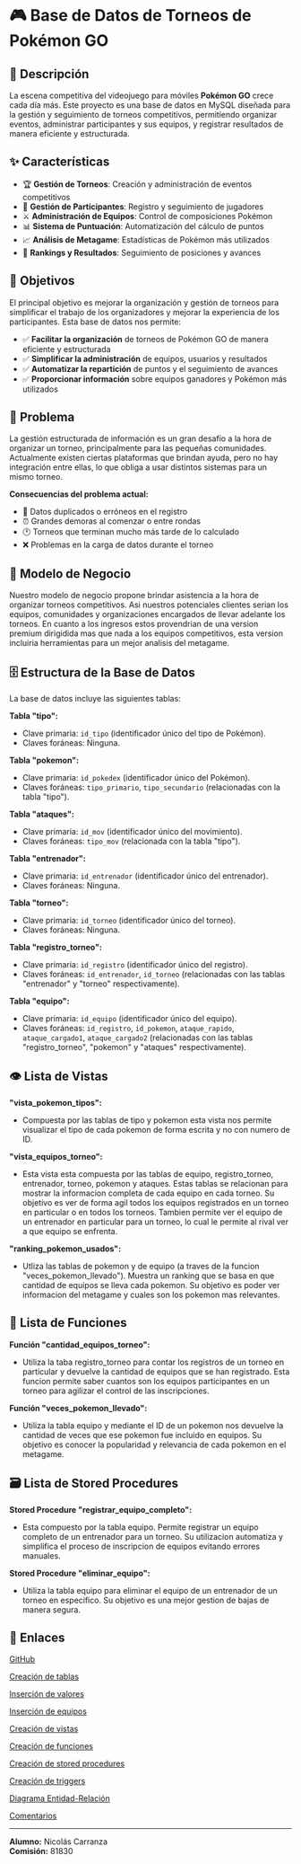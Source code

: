 # 🎮 Base de Datos de Torneos de Pokémon GO



## 🎯 Descripción

La escena competitiva del videojuego para móviles **Pokémon GO** crece cada día más. Este proyecto es una base de datos en MySQL diseñada para la gestión y seguimiento de torneos competitivos, permitiendo organizar eventos, administrar participantes y sus equipos, y registrar resultados de manera eficiente y estructurada.

## ✨ Características

- 🏆 **Gestión de Torneos**: Creación y administración de eventos competitivos
- 👥 **Gestión de Participantes**: Registro y seguimiento de jugadores
- ⚔️ **Administración de Equipos**: Control de composiciones Pokémon
- 📊 **Sistema de Puntuación**: Automatización del cálculo de puntos
- 📈 **Análisis de Metagame**: Estadísticas de Pokémon más utilizados
- 🏅 **Rankings y Resultados**: Seguimiento de posiciones y avances

## 🎯 Objetivos

El principal objetivo es mejorar la organización y gestión de torneos para simplificar el trabajo de los organizadores y mejorar la experiencia de los participantes. Esta base de datos nos permite:

- ✅ **Facilitar la organización** de torneos de Pokémon GO de manera eficiente y estructurada
- ✅ **Simplificar la administración** de equipos, usuarios y resultados
- ✅ **Automatizar la repartición** de puntos y el seguimiento de avances
- ✅ **Proporcionar información** sobre equipos ganadores y Pokémon más utilizados

## 🚨 Problema

La gestión estructurada de información es un gran desafío a la hora de organizar un torneo, principalmente para las pequeñas comunidades. Actualmente existen ciertas plataformas que brindan ayuda, pero no hay integración entre ellas, lo que obliga a usar distintos sistemas para un mismo torneo.

**Consecuencias del problema actual:**
- 📝 Datos duplicados o erróneos en el registro
- ⏰ Grandes demoras al comenzar o entre rondas
- 🕐 Torneos que terminan mucho más tarde de lo calculado
- ❌ Problemas en la carga de datos durante el torneo

## 💼 Modelo de Negocio

Nuestro modelo de negocio propone brindar asistencia a la hora de organizar torneos competitivos. Asi nuestros potenciales clientes serian los equipos, comunidades y organizaciones encargados de llevar adelante los torneos. 
En cuanto a los ingresos estos provendrian de una version premium dirigidida mas que nada a los equipos competitivos, esta version incluiria herramientas para un mejor analisis del metagame.





## 🗄️ Estructura de la Base de Datos

La base de datos incluye las siguientes tablas:




**Tabla "tipo":**
- Clave primaria: `id_tipo` (identificador único del tipo de Pokémon).
- Claves foráneas: Ninguna.

**Tabla "pokemon":**
- Clave primaria: `id_pokedex` (identificador único del Pokémon).
- Claves foráneas: `tipo_primario`, `tipo_secundario` (relacionadas con la tabla "tipo").

**Tabla "ataques":**
- Clave primaria: `id_mov` (identificador único del movimiento).
- Claves foráneas: `tipo_mov` (relacionada con la tabla "tipo").

**Tabla "entrenador":**
- Clave primaria: `id_entrenador` (identificador único del entrenador).
- Claves foráneas: Ninguna.

**Tabla "torneo":**
- Clave primaria: `id_torneo` (identificador único del torneo).
- Claves foráneas: Ninguna.

**Tabla "registro_torneo":**
- Clave primaria: `id_registro` (identificador único del registro).
- Claves foráneas: `id_entrenador`, `id_torneo` (relacionadas con las tablas "entrenador" y "torneo" respectivamente).

**Tabla "equipo":**
- Clave primaria: `id_equipo` (identificador único del equipo).
- Claves foráneas: `id_registro`, `id_pokemon`, `ataque_rapido`, `ataque_cargado1`, `ataque_cargado2` (relacionadas con las tablas "registro_torneo", "pokemon" y "ataques" respectivamente).

## 👁️ Lista de Vistas 
**"vista_pokemon_tipos":**
- Compuesta por las tablas de tipo y pokemon esta vista nos permite visualizar el tipo de cada pokemon de forma escrita y no con numero de ID.

**"vista_equipos_torneo":**
- Esta vista esta compuesta por las tablas de equipo, registro_torneo, entrenador, torneo, pokemon y ataques. Estas tablas se relacionan para mostrar la informacion completa de cada equipo en cada torneo.
Su objetivo es ver de forma agil todos los equipos registrados en un torneo en particular o en todos los torneos. Tambien permite ver el equipo de un entrenador en particular para un torneo, lo cual le permite al rival ver a que equipo se enfrenta.

**"ranking_pokemon_usados":**
- Utliza las tablas de pokemon y de equipo (a traves de la funcion "veces_pokemon_llevado"). Muestra un ranking que se basa en que cantidad de equipos se lleva cada pokemon. Su objetivo es poder ver informacion del metagame y cuales son los pokemon mas relevantes.

## 🚀 Lista de Funciones
**Función "cantidad_equipos_torneo":**
- Utiliza la taba registro_torneo para contar los registros de un torneo en particular y devuelve la cantidad de equipos que se han registrado. Esta funcion permite saber cuantos son los equipos participantes en un torneo para agilizar el control de las inscripciones.

**Función "veces_pokemon_llevado":**
- Utiliza la tabla equipo y mediante el ID de un pokemon nos devuelve la cantidad de veces que ese pokemon fue incluido en equipos. Su objetivo es conocer la popularidad y relevancia de cada pokemon en el metagame.

## 🗃️ Lista de Stored Procedures
**Stored Procedure "registrar_equipo_completo":**
- Esta compuesto por la tabla equipo. Permite registrar un equipo completo de un entrenador para un torneo. Su utilizacion automatiza y simplifica el proceso de inscripcion de equipos evitando errores manuales.

**Stored Procedure "eliminar_equipo":**
- Utiliza la tabla equipo para eliminar el equipo de un entrenador de un torneo en especifico. Su objetivo es una mejor gestion de bajas de manera segura.
 
## 🔗 Enlaces

[GitHub](https://github.com/Nicoc39/SQL_PokemonGO_Carranza)

[Creación de tablas](https://github.com/Nicoc39/SQL_PokemonGO_Carranza/blob/main/Tablas.SQL)

[Inserción de valores](https://github.com/Nicoc39/SQL_PokemonGO_Carranza/blob/main/Insercion_valores.SQL)

[Inserción de equipos](https://github.com/Nicoc39/SQL_PokemonGO_Carranza/blob/main/Insercion_Equipos.SQL)

[Creación de vistas](https://github.com/Nicoc39/SQL_PokemonGO_Carranza/blob/main/vistas.sql)

[Creación de funciones](https://github.com/Nicoc39/SQL_PokemonGO_Carranza/blob/main/funciones.SQL)

[Creación de stored procedures](https://github.com/Nicoc39/SQL_PokemonGO_Carranza/blob/main/stored_procedures.SQL)

[Creación de triggers](https://github.com/Nicoc39/SQL_PokemonGO_Carranza/blob/main/triggers.sql)

[Diagrama Entidad-Relación](https://github.com/Nicoc39/SQL_PokemonGO_Carranza/blob/main/ER_DIAGRAMA%20POKEMON.pdf)

[Comentarios](https://github.com/Nicoc39/SQL_PokemonGO_Carranza/blob/main/Comentarios.SQL)

---


**Alumno:** Nicolás Carranza  
**Comisión:** 81830

</div>

